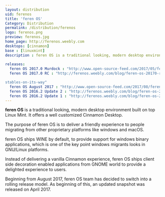 ```yaml
---
layout: distribution
uid: ferenos
title: 'feren OS'
Category: Distribution
permalink: /distribution/ferenos
logo: ferenos.png
preview: ferenos.jpg
home_page: http://ferenos.weebly.com
desktops: [cinnamon]
base : [linuxmint]
description : feren OS is a traditional looking, modern desktop environment built on top of Linux Mint. Stories and updates on Feren OS.
  
releases:
  feren OS 2017.0 Murdock : "http://www.open-source-feed.com/2017/05/feren-os-20170-murdock-released-based.html"
  feren OS 2017.0 RC : "http://ferenos.weebly.com/blog/feren-os-20170-release-candidate-released-buckle-your-belts-and-get-ready-

stables-on-its-way"
  feren OS August 2017 : "http://www.open-source-feed.com/2017/08/feren-os-becomes-rolling-distribution.html"
  feren OS 2016.2 Update 2 : "http://ferenos.weebly.com/blog/feren-os-20162-update-2-has-been-released"
  feren OS 2016.2 Update 1 : "http://ferenos.weebly.com/blog/feren-os-20162-update-1-has-been-released"
---
```


**feren OS** is a traditional looking, modern desktop environment built on top Linux Mint. It offers a well customized Cinnamon Desktop.

The purpose of feren OS is to deliver a friendly experience to people migrating from other proprietary platforms like windows and macOS.

feren OS ships WINE by default, to provide support for windows binary applications, which is one of the key point windows migrants looks in GNU/Linux platforms.

Instead of delivering a vanilla Cinnamon experience, feren OS ships client side decoration enabled applications from GNOME world to provide a delighted experience to users.

Beginning from August 2017, feren OS team has decided to switch into a rolling release model. As beginning of this, an updated snapshot was released on April 2017.
